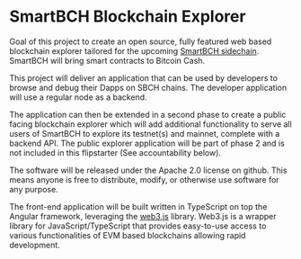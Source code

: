 # SmartBCH Blockchain Explorer
Goal of this project to create an open source, fully featured web based blockchain explorer tailored for the upcoming [SmartBCH sidechain](http://www.smartbch.org). SmartBCH will bring smart contracts to Bitcoin Cash.

This project will deliver an application that can be used by developers to browse and debug their Dapps on SBCH chains. The developer application will use a regular node as a backend.

The application can then be extended in a second phase to create a public facing blockchain explorer which will add additional functionality to serve all users of SmartBCH to explore its testnet(s) and mainnet, complete with a backend API. The public explorer application will be part of phase 2 and is not included in this flipstarter (See accountability below).

The software will be released under the Apache 2.0 license on github. This means anyone is free to distribute, modify, or otherwise use software for any purpose.

The front-end application will be built written in TypeScript on top the Angular framework, leveraging the [web3.js](https://web3js.readthedocs.io/en/v1.3.4/) library. Web3.js is a wrapper library for JavaScript/TypeScript that provides easy-to-use access to various functionalities of EVM based blockchains allowing rapid development.